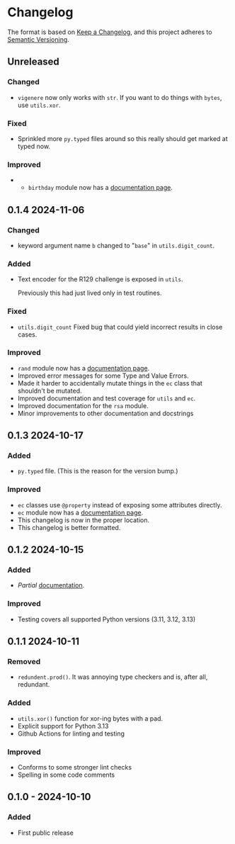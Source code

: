 # Changelog

The format is based on [Keep a Changelog](https://keepachangelog.com/en/1.0.0/),
and this project adheres to [Semantic Versioning](https://semver.org/spec/v2.0.0.html).

## Unreleased

### Changed

- `vigenere` now only works with `str`. If you want to do things with `bytes`, use `utils.xor`.

### Fixed

- Sprinkled more `py.typed` files around so this really should get marked at typed now.
  
### Improved

- - `birthday` module now has a [documentation page](https://jpgoldberg.github.io/toy-crypto-math/birthday.html).

## 0.1.4 2024-11-06

### Changed

- keyword argument name `b` changed to "`base`" in `utils.digit_count`.

### Added

- Text encoder for the R129 challenge is exposed in `utils`.
  
  Previously this had just lived only in test routines.

### Fixed

- `utils.digit_count` Fixed bug that could yield incorrect results in close cases.
  
### Improved

- `rand` module now has a [documentation page](https://jpgoldberg.github.io/toy-crypto-math/rand.html).
- Improved error messages for some Type and Value Errors.
- Made it harder to accidentally mutate things in the `ec` class that shouldn't be mutated.
- Improved documentation and test coverage for `utils` and `ec`.
- Improved documentation for the `rsa` module.
- Minor improvements to other documentation and docstrings

## 0.1.3 2024-10-17

### Added

- `py.typed` file. (This is the reason for the version bump.)

### Improved

- `ec` classes use `@property` instead of exposing some attributes directly.
- `ec` module now has a [documentation page]( https://jpgoldberg.github.io/toy-crypto-math/ec.html).
- This changelog is now in the proper location.
- This changelog is better formatted.

## 0.1.2 2024-10-15

### Added

- _Partial_ [documentation][docs].

### Improved

- Testing covers all supported Python versions (3.11, 3.12, 3.13)

## 0.1.1 2024-10-11

### Removed

- `redundent.prod()`. It was annoying type checkers and is, after all, redundant.

### Added

- `utils.xor()` function for xor-ing bytes with a pad.
- Explicit support for Python 3.13
- Github Actions for linting and testing

### Improved

- Conforms to some stronger lint checks
- Spelling in some code comments

## 0.1.0 - 2024-10-10

### Added

- First public release
  
[docs]: https://jpgoldberg.github.io/toy-crypto-math/
